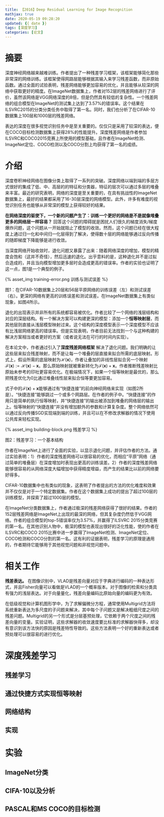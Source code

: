 ```yaml
---
title: 【2016】Deep Residual Learning for Image Recognition
mathjax: true
date: 2020-05-19 09:28:20
updated: {{ date }}
tags: [深度学习]
categories: [论文]
---
```


# 摘要

深度神经网络越来越难训练。作者提出了一种残差学习框架，该框架能够简化那些非常深的网络训练。该框架使得网路层能够根据其输入来学习残差函数，而非原始函数。通过全面的试验表明，残差网络能够更加容易的优化，并且能够从较深的网络中获取更好的精度。在ImageNet数据集上，作者对152层的残差网络进行了评价，虽然该网络是VGG网络深度的8倍，但是仍然具有较低的复杂性。一个残差网络的组合模型在ImageNet的测试集上达到了3.57%的错误率。这个结果在ILSVRC2015的分类分类任务中取得了第一名。同时，我们也分析了在CIFAR-10数据集上100层和1000层的残差网络。

表达的深度在很多视觉识别任务中是至关重要的。仅仅只是采用了较深的表达，便在COCO目标检测数据集上获得28%的性能提升。深度残差网络是作者参加ILSVRC和COCO2015竞赛上所使用的模型基础，且作者在ImageNet检测、ImageNet定位、COCO检测以及COCO分割上均获得了第一名的成绩。

# 介绍

深度卷积神经网络在图像分类上取得了一系列的突破。深度网络以端到端的多层方式很好的集成了低、中、高层的的特征和分类器，特征的层次可以通过多层的堆叠来丰富。最近的研究表明，网络的深度是至关重要的，在具有挑战性的ImageNet数据集上，最好的结果都采用了16-30层深度的网络模型。此外，许多有难度的视觉识别任务也能够从非常深的模型上获得较好的结果。

**在网络深度的驱使下，一个新的问题产生了：训练一个更好的网络是不是就像堆叠更多的网络层一样容易？** 回答这个问题的障碍就是困扰人们很久的梯度消失/梯度爆炸问题，这个问题从一开始就阻止了模型的收敛。然而，这个问题已经在很大程度上通过归一化和中间归一化层得到了解决，使得数十层的网络能够通过反向传播的随即梯度下降能够是进行收敛。

当深度网络开始收敛时，退化问题又暴露了出来：随着网络深度的增加，模型的精度会饱和（这并不奇怪），然后迅速的退化。出乎意料的是，这种退化并不是过拟合造成的，并且当向模型增加更多层时会造成更高的错误率。作者的实验也证明了这一点，图1是一个典型的例子。

{% asset_img training-error.png 训练与测试误差 %}

图1：在CIFAR-10数据集上20层和56层平原网络的训练误差（左）和测试误差（右）。更深的网络有更高的训练误差和测试误差。在ImageNet数据集上有类似现象，如图4所示。

退化的出现表示并非所有的系统都容易被优化。作者比较了一个网络的浅层结构和对应的深层结构。有一个解决方案可以构建更深的模型：添加一个**恒等映射层**，而其他层则直接从浅层模型映射过来。这个结构的深度模型表示一个深度模型不应该有比浅层网络更高的错误率。但是实现表明，作者目前无法找到一个与这种构建的解决方案相当或者更好的方案（或者说无法在可行的时间内实现）。

在本论文中，作者通过引入了**深度残差网络框架** 解决了退化问题。我们明确的让这些层来拟合残差映射，而不是让每一个堆叠的层直接来拟合所需的底层映射。形式上，假设所需的底层映射为$\mathcal{H}(\mathbf{x})$，作者让叠加的非线性层拟合另一个映射$\mathcal{F}(\mathbf{x}):=\mathcal{H}(\mathbf{x})-\mathbf{x}$。那么原始映射就被重新转化为$\mathcal{F}(\mathbf{x})+\mathbf{x}$。作者推断残差映射比原始未参考的印社更容易优化。在极端情况下，如果一个恒等映射是最优的，那么把残差优化为0比通过堆叠线性层来拟合恒等要更加容易。

式子中的$\mathcal{F}(\mathbf{x})+\mathbf{x}$能够通过有“快捷连接”的前向神经网络来实现（如图2所是）。“快捷连接”能够跳过一个或多个网路层。在作者的例子中。“快捷连接”的作用只是简单的执行恒等映射，并“快捷连接”的输出被添加到堆叠的网络层的输出上。恒等映射的“快捷连接”并没有增加额外的参数和计算复杂度。整个网络依然可以通过反向传播SGD实现端到端的训练，并且可以在不修改求解器的情况下使用公共库来轻松实现。

{% asset_img building-block.png 残差学习 %}

图2：残差学习：一个基本结构

作者在ImageNet上进行了全面的实验，以显示退化问题，并评估作者的方法。通过实验表明：1）作者的深度残差网络可以很容易的优化，而相应“平原”网络（通过简单的堆叠层）在深度增加时表现出更高的训练误差。2）作者的深度残差网络能够很容易的从网络深度大幅增加中获得精度增益，而产生的结果比以前的网络要好得多。

CIFAR-10数据集中也有类似的现象，这表明了作者提出的方法的优化难度和效果并不仅仅是对于一个特定数据集。作者在这个数据集上成功的提出了超过100层的训练模型，并探索了超过1000层的模型。

在ImageNet分类数据集上，作者通过极深的残差网络获得了很好的结果。作者的152层残差网络是ImageNet上出现的最深的网络，但其复杂度仍然低于VGG网络。作者的组合模型的top-5错误率仅为3.57%，并赢得了ILSVRC 2015分类竞赛的第一名。在其他识别人物中，极深的模型也表现出很好的泛化性能，使的作者在ILSVRC和COCO 2015比赛中进一步赢得了ImageNet检测、ImageNet定位、COCO检测和COCO分割的第一名。这有利的证据表明，残差学习的原理是通用的，作者期待它能够用于其他视觉问题和非视觉问题中。

# 相关工作

**残差表达。** 在图像识别中，VLAD是残差向量对应于字典进行编码的一种表达形式，并且Fisher向量可以看做是VLAD的一个概率版本。对于图像的检索和分类具有强力的浅层表达。对于向量量化，残差向量编码比原始向量的编码更为有效。

在低级视觉和计算机图形学中，为了求解偏微分方程，通常使用Multigrid方法将系统重新表达为多尺度的子问题来解决，其中每个子问题又是解决粗细尺度之间的残差问题。Multigrid的另一个形式是分层基预处理，它依赖于两个尺度之间的残差向量的变量。实验证明，这些求解器的收敛速度要比标准的求解器快得多，却没有意识到该方法快的原因是残差特性导致的。这些方法表明一个好的重新表达或者预处理可以很容易的进行优化。

# 深度残差学习

## 残差学习

## 通过快捷方式实现恒等映射

## 网络结构

## 实现

# 实验

## ImageNet分类

## CIFA-10以及分析

## PASCAL和MS COCO的目标检测
